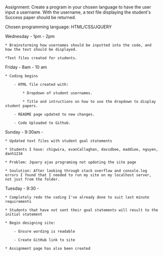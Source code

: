 Assignment: Create a program in your chosen language to have the user input a username. With the username, a text file displaying the student's Success paper should be returned.

Chosen programming language: HTML/CSS/JQUERY

Wednesday - 1pm - 2pm

    * Brainstorming how usernames should be inputted into the code, and how the text should be displayed.

    *Text files created for students.

Friday - 8am - 10 am

    * Coding begins

        - HTML file created with:

            * Dropdown of student usernames.

            * Title and intructions on how to use the dropdown to display student papers.

        - README page updated to new changes.

        - Code Uploaded to Github.

Sunday - 9:30am -

    * Updated text files with student goal statements

    * Students I have: chigwira, evanCallaghan, davidbee, maddiee, nguyen, danh1234

    * Problem: Jquery ajax programing not updating the site page

    * Soulution: After looking through stack overflow and console.log errors I found that I needed to run my site on my localhost server, not just from the folder.

Tuesday - 9:30 - 

    * Completely redo the coding I've already done to suit last minute requirements

    * Students that have not sent their goal statements will result to the initial statement

    * Begin designing site:

        - Ensure wording is readable
        
        - Create GitHub link to site

    * Assignment page has also been created